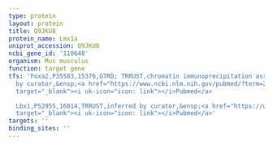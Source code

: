 ```yaml
---
type: protein
layout: protein
title: Q9JKU8
protein_name: Lmx1a
uniprot_accession: Q9JKU8
ncbi_gene_id: '110648'
organism: Mus musculus
function: target gene
tfs: 'Foxa2,P35583,15376,GTRD; TRRUST,chromatin immunoprecipitation assay; inferred
  by curator,&ensp;<a href="https://www.ncbi.nlm.nih.gov/pubmed/?term=22696295%5Buid%5D"
  target="_blank"><i uk-icon="icon: link"></i>Pubmed</a>

  Lbx1,P52955,16814,TRRUST,inferred by curator,&ensp;<a href="https://www.ncbi.nlm.nih.gov/pubmed/?term=12358782%5Buid%5D"
  target="_blank"><i uk-icon="icon: link"></i>Pubmed</a>'
targets: ''
binding_sites: ''
---
```


